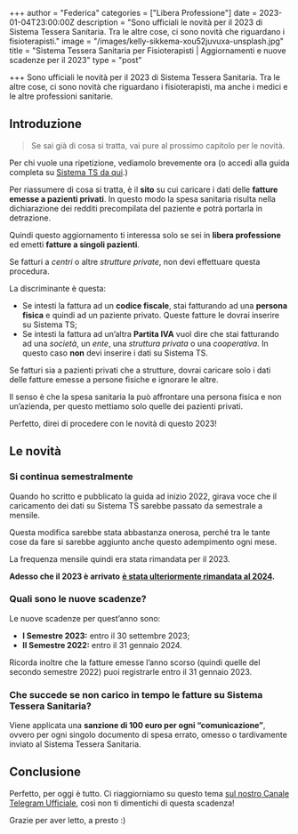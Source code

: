 +++
author = "Federica"
categories = ["Libera Professione"]
date = 2023-01-04T23:00:00Z
description = "Sono ufficiali le novità per il 2023 di Sistema Tessera Sanitaria. Tra le altre cose, ci sono novità che riguardano i fisioterapisti."
image = "/images/kelly-sikkema-xou52juvuxa-unsplash.jpg"
title = "Sistema Tessera Sanitaria per Fisioterapisti | Aggiornamenti e nuove scadenze per il 2023"
type = "post"

+++
Sono ufficiali le novità per il 2023 di Sistema Tessera Sanitaria. Tra le altre cose, ci sono novità che riguardano i fisioterapisti, ma anche i medici e le altre professioni sanitarie.

## Introduzione

> Se sai già di cosa si tratta, vai pure al prossimo capitolo per le novità.

Per chi vuole una ripetizione, vediamolo brevemente ora (o accedi alla guida completa su [Sistema TS da qui](https://fisioterapisti.org/guida-al-sistema-tessera-sanitaria-per-i-fisioterapisti-nel-2022/).)

Per riassumere di cosa si tratta, è il **sito** su cui caricare i dati delle **fatture emesse a pazienti privati**. In questo modo la spesa sanitaria risulta nella dichiarazione dei redditi precompilata del paziente e potrà portarla in detrazione.

Quindi questo aggiornamento ti interessa solo se sei in **libera professione** ed emetti **fatture a singoli pazienti**.

Se fatturi a _centri_ o altre _strutture private_, non devi effettuare questa procedura.

La discriminante è questa:

* Se intesti la fattura ad un **codice fiscale**, stai fatturando ad una **persona fisica** e quindi ad un paziente privato. Queste fatture le dovrai inserire su Sistema TS;
* Se intesti la fattura ad un’altra **Partita IVA** vuol dire che stai fatturando ad una _società_, un _ente_, una _struttura privata_ o una _cooperativa_. In questo caso **non** devi inserire i dati su Sistema TS.

Se fatturi sia a pazienti privati che a strutture, dovrai caricare solo i dati delle fatture emesse a persone fisiche e ignorare le altre.

Il senso è che la spesa sanitaria la può affrontare una persona fisica e non un’azienda, per questo mettiamo solo quelle dei pazienti privati.

Perfetto, direi di procedere con le novità di questo 2023!

## Le novità

### Si continua semestralmente

Quando ho scritto e pubblicato la guida ad inizio 2022, girava voce che il caricamento dei dati su Sistema TS sarebbe passato da semestrale a mensile.

Questa modifica sarebbe stata abbastanza onerosa, perché tra le tante cose da fare si sarebbe aggiunto anche questo adempimento ogni mese.

La frequenza mensile quindi era stata rimandata per il 2023.

**Adesso che il 2023 è arrivato** [**è stata ulteriormente rimandata al 2024**](https://www.informazionefiscale.it/spese-sanitarie-proroga-2023-invio-dati-semestrale-sistema-TS)**.**

### Quali sono le nuove scadenze?

Le nuove scadenze per quest’anno sono:

* **I Semestre 2023:** entro il 30 settembre 2023;
* **II Semestre 2022:** entro il 31 gennaio 2024.

Ricorda inoltre che la fatture emesse l’anno scorso (quindi quelle del secondo semestre 2022) puoi registrarle entro il 31 gennaio 2023.

### Che succede se non carico in tempo le fatture su Sistema Tessera Sanitaria?

Viene applicata una **sanzione di 100 euro per ogni “comunicazione”**, ovvero per ogni singolo documento di spesa errato, omesso o tardivamente inviato al Sistema Tessera Sanitaria.

## Conclusione

Perfetto, per oggi è tutto. Ci riaggiorniamo su questo tema [sul nostro Canale Telegram Ufficiale](https://t.me/fisioterapisti_official), così non ti dimentichi di questa scadenza!

Grazie per aver letto, a presto :)